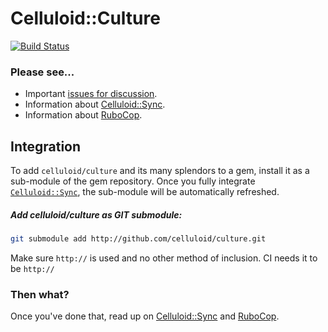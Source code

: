 Celluloid::Culture
==================
[![Build Status](https://travis-ci.org/celluloid/culture.svg)](https://travis-ci.org/celluloid/culture)

### Please see...
* Important [issues for discussion](https://github.com/celluloid/culture/issues).
* Information about [Celluloid::Sync](SYNC.md).
* Information about [RuboCop](rubocop/README.md).


## Integration
To add `celluloid/culture` and its many splendors to a gem, install it as a sub-module of the gem repository. Once you fully integrate [`Celluloid::Sync`](SYNC.md), the sub-module will be automatically refreshed.

##### Add celluloid/culture as GIT submodule:
```sh
git submodule add http://github.com/celluloid/culture.git
```

Make sure `http://` is used and no other method of inclusion. CI needs it to be `http://`

### Then what?
Once you've done that, read up on [Celluloid::Sync](SYNC.md) and [RuboCop](rubocop/README.md).
